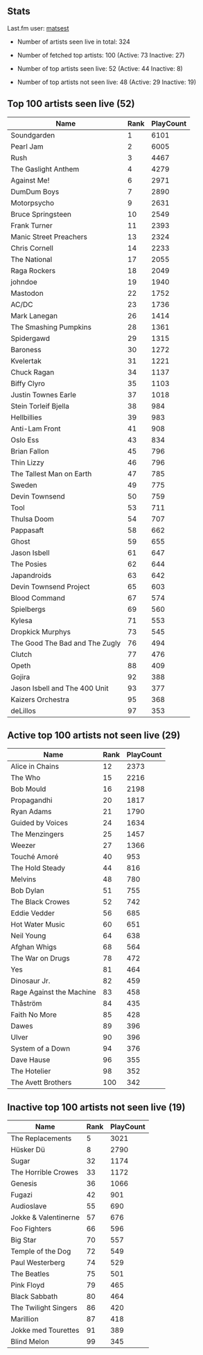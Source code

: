 ## Stats 


Last.fm user: [matsest](https://www.last.fm/user/matsest)

- Number of artists seen live in total: 324

- Number of fetched top artists: 100 (Active: 73 Inactive: 27)

- Number of top artists seen live: 52 (Active: 44 Inactive: 8)

- Number of top artists not seen live: 48 (Active: 29 Inactive: 19)

## Top 100 artists seen live (52)

Name                           | Rank | PlayCount
------------------------------ | ---- | ---------
Soundgarden                    | 1    | 6101     
Pearl Jam                      | 2    | 6005     
Rush                           | 3    | 4467     
The Gaslight Anthem            | 4    | 4279     
Against Me!                    | 6    | 2971     
DumDum Boys                    | 7    | 2890     
Motorpsycho                    | 9    | 2631     
Bruce Springsteen              | 10   | 2549     
Frank Turner                   | 11   | 2393     
Manic Street Preachers         | 13   | 2324     
Chris Cornell                  | 14   | 2233     
The National                   | 17   | 2055     
Raga Rockers                   | 18   | 2049     
johndoe                        | 19   | 1940     
Mastodon                       | 22   | 1752     
AC/DC                          | 23   | 1736     
Mark Lanegan                   | 26   | 1414     
The Smashing Pumpkins          | 28   | 1361     
Spidergawd                     | 29   | 1315     
Baroness                       | 30   | 1272     
Kvelertak                      | 31   | 1221     
Chuck Ragan                    | 34   | 1137     
Biffy Clyro                    | 35   | 1103     
Justin Townes Earle            | 37   | 1018     
Stein Torleif Bjella           | 38   | 984      
Hellbillies                    | 39   | 983      
Anti-Lam Front                 | 41   | 908      
Oslo Ess                       | 43   | 834      
Brian Fallon                   | 45   | 796      
Thin Lizzy                     | 46   | 796      
The Tallest Man on Earth       | 47   | 785      
Sweden                         | 49   | 775      
Devin Townsend                 | 50   | 759      
Tool                           | 53   | 711      
Thulsa Doom                    | 54   | 707      
Pappasaft                      | 58   | 662      
Ghost                          | 59   | 655      
Jason Isbell                   | 61   | 647      
The Posies                     | 62   | 644      
Japandroids                    | 63   | 642      
Devin Townsend Project         | 65   | 603      
Blood Command                  | 67   | 574      
Spielbergs                     | 69   | 560      
Kylesa                         | 71   | 553      
Dropkick Murphys               | 73   | 545      
The Good The Bad and The Zugly | 76   | 494      
Clutch                         | 77   | 476      
Opeth                          | 88   | 409      
Gojira                         | 92   | 388      
Jason Isbell and The 400 Unit  | 93   | 377      
Kaizers Orchestra              | 95   | 368      
deLillos                       | 97   | 353      

## Active top 100 artists not seen live (29)

Name                     | Rank | PlayCount
------------------------ | ---- | ---------
Alice in Chains          | 12   | 2373     
The Who                  | 15   | 2216     
Bob Mould                | 16   | 2198     
Propagandhi              | 20   | 1817     
Ryan Adams               | 21   | 1790     
Guided by Voices         | 24   | 1634     
The Menzingers           | 25   | 1457     
Weezer                   | 27   | 1366     
Touché Amoré             | 40   | 953      
The Hold Steady          | 44   | 816      
Melvins                  | 48   | 780      
Bob Dylan                | 51   | 755      
The Black Crowes         | 52   | 742      
Eddie Vedder             | 56   | 685      
Hot Water Music          | 60   | 651      
Neil Young               | 64   | 638      
Afghan Whigs             | 68   | 564      
The War on Drugs         | 78   | 472      
Yes                      | 81   | 464      
Dinosaur Jr.             | 82   | 459      
Rage Against the Machine | 83   | 458      
Thåström                 | 84   | 435      
Faith No More            | 85   | 428      
Dawes                    | 89   | 396      
Ulver                    | 90   | 396      
System of a Down         | 94   | 376      
Dave Hause               | 96   | 355      
The Hotelier             | 98   | 352      
The Avett Brothers       | 100  | 342      

## Inactive top 100 artists not seen live (19)

Name                 | Rank | PlayCount
-------------------- | ---- | ---------
The Replacements     | 5    | 3021     
Hüsker Dü            | 8    | 2790     
Sugar                | 32   | 1174     
The Horrible Crowes  | 33   | 1172     
Genesis              | 36   | 1066     
Fugazi               | 42   | 901      
Audioslave           | 55   | 690      
Jokke & Valentinerne | 57   | 676      
Foo Fighters         | 66   | 596      
Big Star             | 70   | 557      
Temple of the Dog    | 72   | 549      
Paul Westerberg      | 74   | 529      
The Beatles          | 75   | 501      
Pink Floyd           | 79   | 465      
Black Sabbath        | 80   | 464      
The Twilight Singers | 86   | 420      
Marillion            | 87   | 418      
Jokke med Tourettes  | 91   | 389      
Blind Melon          | 99   | 345      
